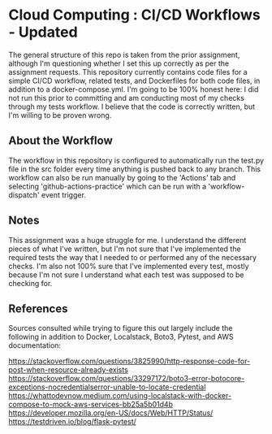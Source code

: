 # Cloud Computing : CI/CD Workflows - Updated

The general structure of this repo is taken from the prior assignment, although I'm questioning whether I set this up correctly as per the assignment requests.
This repository currently contains code files for a simple CI/CD workflow, related tests, and Dockerfiles for both code files, in addition to a docker-compose.yml.
I'm going to be 100% honest here: I did not run this prior to committing and am conducting most of my checks through my tests workflow. I believe that the code is correctly written, but I'm willing to be proven wrong.

## About the Workflow
The workflow in this repository is configured to automatically run the test.py file in the src folder every time anything is pushed back to any branch.
This workflow can also be run manually by going to the 'Actions' tab and selecting 'github-actions-practice' which can be run with a 'workflow-dispatch' event trigger.

## Notes

This assignment was a huge struggle for me. I understand the different pieces of what I've written, but I'm not sure that I've implemented the required tests the way that I needed to or performed any of the necessary checks. I'm also not 100% sure that I've implemented every test, mostly because I'm not sure I understand what each test was supposed to be checking for.


## References

Sources consulted while trying to figure this out largely include the following in addition to Docker, Localstack, Boto3, Pytest, and AWS documentation: 

https://stackoverflow.com/questions/3825990/http-response-code-for-post-when-resource-already-exists
https://stackoverflow.com/questions/33297172/boto3-error-botocore-exceptions-nocredentialserror-unable-to-locate-credential
https://whattodevnow.medium.com/using-localstack-with-docker-compose-to-mock-aws-services-bb25a5b01d4b
https://developer.mozilla.org/en-US/docs/Web/HTTP/Status/
https://testdriven.io/blog/flask-pytest/

